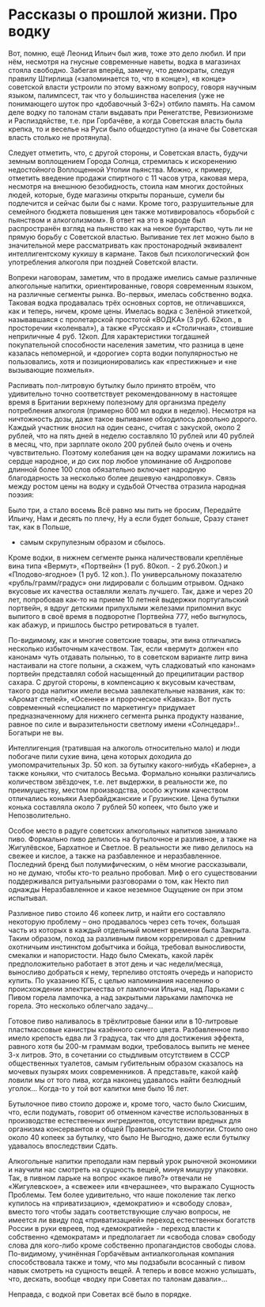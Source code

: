 # Рассказы о прошлой жизни. Про водку
Вот, помню, ещё Леонид Ильич был жив, тоже это дело любил. И при
нём, несмотря на гнусные современные наветы, водка в магазинах
стояла свободно. Забегая вперёд, замечу, что демократы,
следуя правилу Штирлица («запоминается то, что в конце»), «в
конце» советской власти устроили по этому важному вопросу,
говоря научным языком, палимпсест, так что у большинства
населения (уже не понимающего шуток про «добавочный 3-62») отбило
память. На самом деле водку по талонам стали выдавать при
Ренегатстве, Ревизионизме и Распиздяйстве, т.е. при Горбачёве,
а когда Советская власть была крепка, то и веселье на Руси
было общедоступно (а иначе бы Советская власть столько не
протянула).

Следует отметить, что, с другой стороны, и Советская власть, будучи
земным воплощением Города Солнца, стремилась к искоренению
недостойного Воплощенной Утопии пьянства. Можно, к примеру,
отметить введение продажи спиртного с 11 часов утра, каковая
мера, несмотря на внешнюю безобидность, стоила нам многих
достойных людей, которые, буде магазины открыты пораньше,
сумели бы подлечится и сейчас были бы с нами. Кроме того,
разрушительные для семейного бюджета повышения цен также
мотивировалось «борьбой с пьянством и алкоголизмом». В ответ на это в
народе был распространён взгляд на пьянство как на некое
бунтарство, чуть ли не прямую борьбу с Советской властью.
Выпивание тех лет можно было в значительной мере рассматривать
как простонародный эквивалент интеллигентскому кукишу в
кармане. Таков был психологический фон употребления алкоголя при
поздней Советской власти.

Вопреки наговорам, заметим, что в продаже имелись самые различные
алкогольные напитки, ориентированные, говоря современным
языком, на различные сегменты рынка. Во-первых, имелась
собственно водка. Таковая водка продавалась трёх основных сортов, не
отличавшихся, как и теперь, ничем, кроме цены. Имелась водка
с Зелёной этикеткой, называвшаяся с пролетарской простотой
«ВОДКА» (3 руб. 62коп., в просторечии «коленвал»), а также
«Русская» и «Столичная», стоившие неприличные 4 руб. 12коп.
Для характеристики тогдашней покупательной способности
населения заметим, что разница в цене казалась непомерной, и
«дорогие» сорта водки популярностью не пользовались, хотя и
позиционировались как «престижные» и «не вызывающие похмелья».

Распивать пол-литровую бутылку было принято втроём, что удивительно
точно соответствует рекомендованному в настоящее время в
Британии верхнему полезному для организма пределу потребления
алкоголя (примерно 600 мл водки в неделю). Несмотря на
ничтожность дозы, даже такое выпивание обходилось довольно дорого.
Каждый участник вносил на один сеанс, считая с закуской,
около 2 рублей, что на пять дней в неделю составляло 10 рублей
или 40 рублей в месяц, что, при зарплате около 200 рублей
было очень и очень чувствительно. Поэтому колебания цен на
водку шрамами ложились на сердце народное, и до сих пор любое
упоминание об Андропове длинной более 100 слов обязательно
включает народную благодарность за несколько более дешевую
«андроповку». Связь между ростом цены на водку и судьбой
Отчества отразила народная поэзия:

Было три, а стало восемь
Всё равно мы пить не бросим,
Передайте Ильичу,
Нам и десять по плечу,
Ну а если будет больше,
Сразу станет так, как в Польше,
- самым скрупулезным образом и сбылось.

Кроме водки, в нижнем сегменте рынка наличествовали креплёные вина
типа «Вермут», «Портвейн» (1 руб. 80коп. - 2 руб.20коп.) и
«Плодово-ягодное» (1 руб. 12 коп.). По универсальному
показателю «рубль/грамм/градус» они лидировали с большим отрывом.
Однако вкусовые их качества оставляли желать лучшего. Так,
даже и через 20 лет, попробовав как-то на приеме 10 летней
выдержки португальский портвейн, я вдруг детскими припухлыми
железами припомнил вкус выпитого в своё время в подворотне
Портвейна 777, небо выгнулось, как абажур, и пришлось быстро
ретироваться в туалет.

По-видимому, как и многие советские товары, эти вина отличались
несколько избыточным качеством. Так, если «вермут» должен «по
канонам» чуть отдавать полынью, то в советском варианте литр
вина настаивали на стоге полыни, а скажем, чуть сладковатый
«по канонам» портвейн представлял собой насыщенный до
преципитации раствор сахара. С другой стороны, в компенсацию к
вкусовым качествам, такого рода напитки имели весьма
завлекательные названия, как то: «Аромат степей», «Осеннее» и
пророческое «Кавказ». Вот пусть современный «специалист по
маркетингу» придумает предназначенному для нижнего сегмента рынка
продукту название, равное по силе и выразительности светлому
имени «Солнцедар»!.. Богатыри не вы.

Интеллигенция (тратившая на алкоголь относительно мало) и люди
побогаче пили сухие вина, цена которых доходила до
умопомрачительных 3р. 50 коп. за бутылку какого-нибудь «Каберне», а также
коньяки, что считалось Весьма. Формально коньяки различались
количеством звёздочек, т.е. лет выдержки, в реальности же,
по преимуществу, местом производства, особо жутким качеством
отличались коньяки Азербайджанские и Грузинские. Цена
бутылки конька составляла около 7 рублей 50 копеек, что было уже
и Непозволительно.

Особое место в радуге советских алкогольных напитков занимало пиво.
Формально пиво делилось на бутылочное и разливное, а также
на Жигулёвское, Бархатное и Светлое. В реальности же пиво
делилось на свежее и кислое, а также на разбавленное и
неразбавленное. Последний бренд был полумифическим, о нём многие
рассказывали, но не думаю, чтобы кто-то реально пробовал. Миф о
его существовании поддерживался ритуальными разговорами о
том, как Некто пил однажды Неразбавленное и какое неземное
Ощущение он при этом испытывал.

Разливное пиво стоило 46 копеек литр, и найти его составляло
некоторую проблему – оно продавалось через сеть точек, большая
часть из которых в каждый отдельный момент времени была Закрыта.
Таким образом, поход за разливным пивом коррелировал с
древним охотничьим инстинктом добытчика и бойца, требовал
выносливости, смекалки и напористости. Надо было Смекать, какой
ларёк предположительно работает в этот день и час
недели/месяца, выносливо добраться к нему, терпеливо отстоять очередь и
напористо купить. По указанию КГБ, с целью напоминания
населению о происхождении электричества от лампочки Ильича, над
Ларьками с Пивом горела лампочка, а над закрытыми ларьками
лампочка не горела. Это несколько облегчало задачу…

Готовое пиво наливалось в трёхлитровые банки или в 10-литровые
пластмассовые канистры казённого синего цвета. Разбавленное пиво
имело крепость едва ли 3 градуса, так что для достижения
эффекта, равного хотя бы 200-м граммам водки, требовалось
выпить не менее 3-х литров. Это, в сочетании со стыдливым
отсутствием в СССР общественных туалетов, самым губительным образом
сказалось на мочевых пузырях моих современников. А
представьте, какой кайф ловили мы от того пива, когда наконец
удавалось найти безлюдный уголок... Когда-то у той вот калитки мне
было 16 лет.

Бутылочное пиво стоило дороже и, кроме того, часто было Скисшим,
что, если подумать, говорит об отменном качестве использованных
в производстве естественных ингредиентов, отсутствии
вредных для организма консервантов и общей Правильности
технологии. Стоило оно около 40 копеек за бутылку, что было Не
Выгодно, даже если бутылку удавалось впоследствии Сдать.

Алкогольные напитки преподали нам первый урок рыночной экономики и
научили нас смотреть на сущность вещей, минуя мишуру
упаковки. Так, в пивном ларьке на вопрос «какое пиво?» отвечали не
«Жигулевское», а «свежее» или «вчерашнее», что выражало
Сущность Проблемы. Тем более удивительно, что наше поколение так
легко купилось на «приватизацию», «демократию» и «свободу
слова», вместо того чтобы задать соответствующие случаю
вопросы, не имеется ли ввиду под «приватизацией» переход
естественных богатств России в руки евреев, под «демократией» -
переход власти к собственно «демократам» и предполагает ли
«свобода слова» свободу слова для кого-либо кроме собственно
пропагандистов свободы слова. По-видимому, учинённая Горбачёвым
антиалкогольная компания способствовала также и тому, что мы
подзабыли всосанный с пивом навык смотреть на сущность
вещей. А теперь и вовсе можно услышать, что, дескать, вообще
«водку при Cоветах по талонам давали»…

Неправда, с водкой при Советах всё было в порядке.
